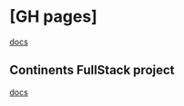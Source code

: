 # [GH pages]

[docs](palcsta/github.io)

## Continents FullStack project


[docs](palcsta/github.io/continents)
